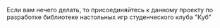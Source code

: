 Если вам нечего делать, то присоединяйтесь к данному проекту по разработке библиотеке настольных игр студенческого клуба "Куб"









